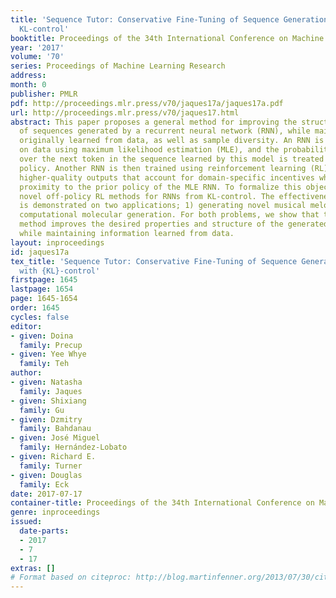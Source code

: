 ```yaml
---
title: 'Sequence Tutor: Conservative Fine-Tuning of Sequence Generation Models with
  KL-control'
booktitle: Proceedings of the 34th International Conference on Machine Learning
year: '2017'
volume: '70'
series: Proceedings of Machine Learning Research
address: 
month: 0
publisher: PMLR
pdf: http://proceedings.mlr.press/v70/jaques17a/jaques17a.pdf
url: http://proceedings.mlr.press/v70/jaques17.html
abstract: This paper proposes a general method for improving the structure and quality
  of sequences generated by a recurrent neural network (RNN), while maintaining information
  originally learned from data, as well as sample diversity. An RNN is first pre-trained
  on data using maximum likelihood estimation (MLE), and the probability distribution
  over the next token in the sequence learned by this model is treated as a prior
  policy. Another RNN is then trained using reinforcement learning (RL) to generate
  higher-quality outputs that account for domain-specific incentives while retaining
  proximity to the prior policy of the MLE RNN. To formalize this objective, we derive
  novel off-policy RL methods for RNNs from KL-control. The effectiveness of the approach
  is demonstrated on two applications; 1) generating novel musical melodies, and 2)
  computational molecular generation. For both problems, we show that the proposed
  method improves the desired properties and structure of the generated sequences,
  while maintaining information learned from data.
layout: inproceedings
id: jaques17a
tex_title: 'Sequence Tutor: Conservative Fine-Tuning of Sequence Generation Models
  with {KL}-control'
firstpage: 1645
lastpage: 1654
page: 1645-1654
order: 1645
cycles: false
editor:
- given: Doina
  family: Precup
- given: Yee Whye
  family: Teh
author:
- given: Natasha
  family: Jaques
- given: Shixiang
  family: Gu
- given: Dzmitry
  family: Bahdanau
- given: José Miguel
  family: Hernández-Lobato
- given: Richard E.
  family: Turner
- given: Douglas
  family: Eck
date: 2017-07-17
container-title: Proceedings of the 34th International Conference on Machine Learning
genre: inproceedings
issued:
  date-parts:
  - 2017
  - 7
  - 17
extras: []
# Format based on citeproc: http://blog.martinfenner.org/2013/07/30/citeproc-yaml-for-bibliographies/
---
```

